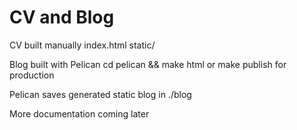 # CV and Blog

CV built manually
    index.html
    static/

Blog built with Pelican
    cd pelican && make html
    or make publish for production

Pelican saves generated static blog in ./blog

More documentation coming later